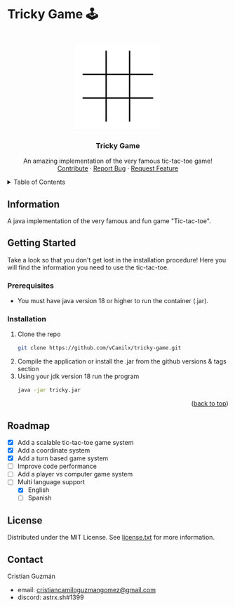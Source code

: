 <!-- Extracted README template from https://github.com/othneildrew/Best-README-Template -->
# Tricky Game 🕹️

<!-- PROJECT LOGO -->
<br />
<div align="center">
  <a href="https://github.com/vCamilx/tricky-game">
    <img src="images/logo.png" alt="Tricky" width="200" height="200">
  </a>

  <h3 align="center">Tricky Game</h3>

  <p align="center">
    An amazing implementation of the very famous tic-tac-toe game! 
    <br />
    <a href="https://github.com/vCamilx/tricky-game/pulls">Contribute</a>
    ·
    <a href="https://github.com/vCamilx/tricky-game/issues">Report Bug</a>
    ·
    <a href="https://github.com/vCamilx/tricky-game/issues">Request Feature</a>
  </p>
</div>

<!-- TABLE OF CONTENTS -->
<details>
  <summary>Table of Contents</summary>
  <ol>
    <li><a href="#information">Information</a></li>
    <li>
      <a href="#getting-started">Getting Started</a>
      <ul>
        <li><a href="#prerequisites">Prerequisites</a></li>
        <li><a href="#installation">Installation</a></li>
      </ul>
    </li>
    <li><a href="#roadmap">Roadmap</a></li>
    <li><a href="#contributing">Contributing</a></li>
    <li><a href="#license">License</a></li>
    <li><a href="#contact">Contact</a></li>
  </ol>
</details>

<!-- INFORMATION -->
## Information

A java implementation of the very famous and fun game "Tic-tac-toe".

<!-- GETTING STARTED -->
## Getting Started

Take a look so that you don't get lost in the installation procedure! Here you will find the information you need to use the tic-tac-toe.

### Prerequisites

 * You must have java version 18 or higher to run the container (.jar).
 
### Installation

1. Clone the repo
   ```sh
   git clone https://github.com/vCamilx/tricky-game.git
   ```
2. Compile the application or install the .jar from the github versions & tags section
3. Using your jdk version 18 run the program
   ```sh
   java -jar tricky.jar
   ```

<p align="right">(<a href="#top">back to top</a>)</p>


<!-- ROADMAP -->
## Roadmap

 - [X] Add a scalable tic-tac-toe game system
 - [X] Add a coordinate system
 - [X] Add a turn based game system
 - [ ] Improve code performance
 - [ ] Add a player vs computer game system
 - [ ] Multi language support
    - [X] English
    - [ ] Spanish

<!-- LICENSE -->
## License

Distributed under the MIT License. See [license.txt](https://github.com/vCamilx/tricky-game/blob/master/license.txt]) for more information.

<!-- CONTACT -->
## Contact

Cristian Guzmán
 * email: cristiancamiloguzmangomez@gmail.com
 * discord: astrx.sh#1399
